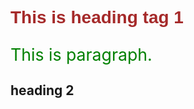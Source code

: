 <!DOCTYPE html>
<html>
<head>
<title>Embedded Style sheet</title>
<style type = "text/css">
body {backgroud-color:pink;}
h1{font-family:Arial; color:brown;}
p{font-size:20pt; color:green;}
</style>
</head>
<body>
<h1>This is heading tag 1</h1>
<p>This is paragraph.</p>
<h2>heading 2</h2>
</body>
</html>

